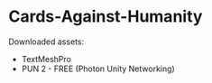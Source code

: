 # Cards-Against-Humanity

Downloaded assets:
- TextMeshPro
- PUN 2 - FREE (Photon Unity Networking)
